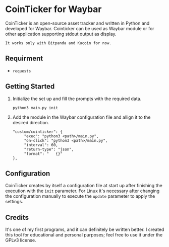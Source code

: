 # CoinTicker for Waybar

CoinTicker is an open-source asset tracker and written in Python and developed for Waybar. Cointicker can be used as Waybar module or for other application supporting stdout output as display. 

`It works only with Bitpanda and Kucoin for now.`

## Requirment
- `requests`

## Getting Started


1. Initialize the set up and fill the prompts with the required data.
   
   ```
   python3 main.py init
   ```
   
2. Add the module in the Waybar configuration file and allign it to the desired direction.
   ```
   "custom/cointicker": {
        "exec": "python3 <path>/main.py",
        "on-click": "python3 <path>/main.py",
        "interval": 60,
        "return-type": "json",
        "format": "   {}"
   },
   ```

## Configuration

CoinTicker creates by itself a configuration file at start up after finishing the execution with the `init` parameter. For Linux it's necessary after changing the configuration manually to execute the `update` parameter to apply the settings.   

## Credits

It's one of my first programs, and it can definitely be written better. I created this tool for educational and personal purposes; feel free to use it under the GPLv3 license.

